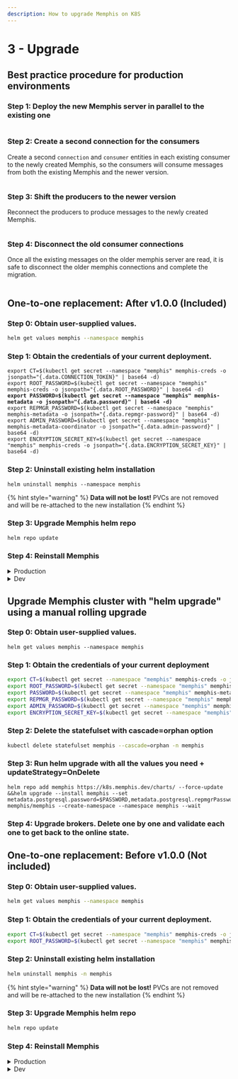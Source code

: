 ```yaml
---
description: How to upgrade Memphis on K8S
---
```


# 3 - Upgrade

## Best practice procedure for production environments

### Step 1: Deploy the new Memphis server in parallel to the existing one

<figure><img src="../../.gitbook/assets/migration #1.jpeg" alt=""><figcaption></figcaption></figure>

### Step 2: Create a second connection for the consumers

Create a second `connection` and `consumer` entities in each existing consumer to the newly created Memphis, so the consumers will consume messages from both the existing Memphis and the newer version.

<figure><img src="../../.gitbook/assets/migration #2.jpeg" alt=""><figcaption></figcaption></figure>

### Step 3: Shift the producers to the newer version

Reconnect the producers to produce messages to the newly created Memphis.

<figure><img src="../../.gitbook/assets/migration #3.jpeg" alt=""><figcaption></figcaption></figure>

### Step 4: Disconnect the old consumer connections

Once all the existing messages on the older memphis server are read, it is safe to disconnect the older memphis connections and complete the migration.

<figure><img src="../../.gitbook/assets/migration #4.jpeg" alt=""><figcaption></figcaption></figure>



## One-to-one replacement: After v1.0.0 (Included)

### Step 0: Obtain user-supplied values.

```bash
helm get values memphis --namespace memphis
```

### Step 1: Obtain the credentials of your current deployment.

<pre class="language-bash"><code class="lang-bash">export CT=$(kubectl get secret --namespace "memphis" memphis-creds -o jsonpath="{.data.CONNECTION_TOKEN}" | base64 -d)
export ROOT_PASSWORD=$(kubectl get secret --namespace "memphis" memphis-creds -o jsonpath="{.data.ROOT_PASSWORD}" | base64 -d)
<strong>export PASSWORD=$(kubectl get secret --namespace "memphis" memphis-metadata -o jsonpath="{.data.password}" | base64 -d)
</strong>export REPMGR_PASSWORD=$(kubectl get secret --namespace "memphis" memphis-metadata -o jsonpath="{.data.repmgr-password}" | base64 -d)
export ADMIN_PASSWORD=$(kubectl get secret --namespace "memphis" memphis-metadata-coordinator -o jsonpath="{.data.admin-password}" | base64 -d)
export ENCRYPTION_SECRET_KEY=$(kubectl get secret --namespace "memphis" memphis-creds -o jsonpath="{.data.ENCRYPTION_SECRET_KEY}" | base64 -d)
</code></pre>

### Step 2: Uninstall existing helm installation

```
helm uninstall memphis --namespace memphis
```

{% hint style="warning" %}
**Data will not be lost!** PVCs are not removed and will be re-attached to the new installation
{% endhint %}

### Step 3: Upgrade Memphis helm repo

```
helm repo update
```

### Step 4: Reinstall Memphis

<details>

<summary>Production</summary>

Production-grade Memphis with a minimum of three memphis brokers configured in cluster-mode. Add user-supplied values if necessary.

```bash
helm repo add memphis https://k8s.memphis.dev/charts/ --force-update && 
helm install memphis --set global.cluster.enabled="true",metadata.postgresql.password=$PASSWORD,metadata.postgresql.repmgrPassword=$REPMGR_PASSWORD,metadata.pgpool.adminPassword=$ADMIN_PASSWORD,memphis.creds.connectionToken=$CT,memphis.creds.rootPwd=$ROOT_PASSWORD,memphis.creds.encryptionSecretKey=$ENCRYPTION_SECRET_KEY  memphis/memphis --create-namespace --namespace memphis --wait
```

</details>

<details>

<summary>Dev</summary>

Standalone installation of Memphis with a single broker. Add user-supplied values if necessary.

```bash
helm repo add memphis https://k8s.memphis.dev/charts/ --force-update && 
helm install memphis --set metadata.postgresql.password=$PASSWORD,metadata.postgresql.repmgrPassword=$REPMGR_PASSWORD,metadata.pgpool.adminPassword=$ADMIN_PASSWORD,memphis.creds.connectionToken=$CT,memphis.creds.rootPwd=$ROOT_PASSWORD,memphis.creds.encryptionSecretKey=$ENCRYPTION_SECRET_KEY  memphis/memphis --create-namespace --namespace memphis --wait
```

</details>



## Upgrade Memphis cluster with "helm upgrade" using a manual rolling upgrade&#x20;

### Step 0: Obtain user-supplied values. <a href="#step-0-obtain-user-supplied-values." id="step-0-obtain-user-supplied-values."></a>

```
helm get values memphis --namespace memphis
```

### Step 1: Obtain the credentials of your current deployment <a href="#step-1-obtain-the-credentials-of-your-current-deployment" id="step-1-obtain-the-credentials-of-your-current-deployment"></a>

```bash
export CT=$(kubectl get secret --namespace "memphis" memphis-creds -o jsonpath="{.data.CONNECTION_TOKEN}" | base64 -d)
export ROOT_PASSWORD=$(kubectl get secret --namespace "memphis" memphis-creds -o jsonpath="{.data.ROOT_PASSWORD}" | base64 -d)
export PASSWORD=$(kubectl get secret --namespace "memphis" memphis-metadata -o jsonpath="{.data.password}" | base64 -d)
export REPMGR_PASSWORD=$(kubectl get secret --namespace "memphis" memphis-metadata -o jsonpath="{.data.repmgr-password}" | base64 -d)
export ADMIN_PASSWORD=$(kubectl get secret --namespace "memphis" memphis-metadata-coordinator -o jsonpath="{.data.admin-password}" | base64 -d)
export ENCRYPTION_SECRET_KEY=$(kubectl get secret --namespace "memphis" memphis-creds -o jsonpath="{.data.ENCRYPTION_SECRET_KEY}" | base64 -d)
```

### Step 2: Delete the statefulset with cascade=orphan option <a href="#step-2-delete-the-statefulset-with-cascade-orphan-option" id="step-2-delete-the-statefulset-with-cascade-orphan-option"></a>

```bash
kubectl delete statefulset memphis --cascade=orphan -n memphis
```

### Step 3: Run helm upgrade with all the values you need + updateStrategy=OnDelete <a href="#step-3-run-helm-upgrade-with-all-the-values-you-need-+-updatestrategy-ondelete" id="step-3-run-helm-upgrade-with-all-the-values-you-need-+-updatestrategy-ondelete"></a>

```
helm repo add memphis https://k8s.memphis.dev/charts/ --force-update &&helm upgrade --install memphis --set metadata.postgresql.password=$PASSWORD,metadata.postgresql.repmgrPassword=$REPMGR_PASSWORD,metadata.pgpool.adminPassword=$ADMIN_PASSWORD,memphis.creds.connectionToken=$CT,memphis.creds.rootPwd=$ROOT_PASSWORD,memphis.creds.encryptionSecretKey=$ENCRYPTION_SECRET_KEY memphis/memphis --create-namespace --namespace memphis --wait
```

### Step 4: Upgrade brokers. Delete one by one and validate each one to get back to the online state. <a href="#step-4-upgrade-brokers.-delete-one-by-one-and-validate-each-one-to-get-back-to-the-online-state." id="step-4-upgrade-brokers.-delete-one-by-one-and-validate-each-one-to-get-back-to-the-online-state."></a>

##

## One-to-one replacement: Before v1.0.0 (Not included)

### Step 0: Obtain user-supplied values.

```bash
helm get values memphis --namespace memphis
```

### Step 1: Obtain the credentials of your current deployment.

```bash
export CT=$(kubectl get secret --namespace "memphis" memphis-creds -o jsonpath="{.data.CONNECTION_TOKEN}" | base64 -d)
export ROOT_PASSWORD=$(kubectl get secret --namespace "memphis" memphis-creds -o jsonpath="{.data.ROOT_PASSWORD}" | base64 -d)
```

### Step 2: Uninstall existing helm installation

```bash
helm uninstall memphis -n memphis
```

{% hint style="warning" %}
**Data will not be lost!** PVCs are not removed and will be re-attached to the new installation
{% endhint %}

### Step 3: Upgrade Memphis helm repo

```bash
helm repo update
```

### Step 4: Reinstall Memphis

<details>

<summary>Production</summary>

Production-grade Memphis with a minimum of three memphis brokers configured in cluster-mode. Add user-supplied values if necessary.

```bash
helm repo add memphis https://k8s.memphis.dev/charts/ --force-update && 
helm install memphis --set global.cluster.enabled="true",connectionToken=$CT,rootPwd=$ROOT_PASSWORD memphis/memphis --create-namespace --namespace memphis --wait
```

</details>

<details>

<summary>Dev</summary>

Standalone installation of Memphis with a single broker. Add user-supplied values if necessary.

```bash
helm repo add memphis https://k8s.memphis.dev/charts/ --force-update && 
helm install memphis --set connectionToken=$CT,rootPwd=$ROOT_PASSWORD memphis/memphis --create-namespace --namespace memphis --wait
```

</details>
